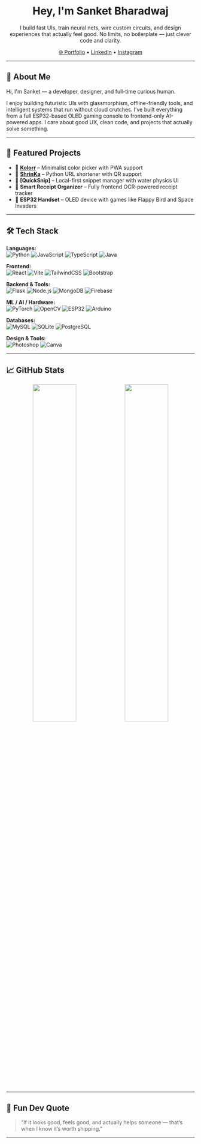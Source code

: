 <h1 align="center">Hey, I'm Sanket Bharadwaj </h1>
<p align="center">
  I build fast UIs, train neural nets, wire custom circuits, and design experiences that actually feel good. No limits, no boilerplate — just clever code and clarity.
</p>

<p align="center">
  <a href="https://sanketbharadwaj.vercel.app" target="_blank">🌐 Portfolio</a> • 
  <a href="https://www.linkedin.com/in/sanket-bharadwaj-a041b6311" target="_blank">LinkedIn</a> • 
  <a href="https://instagram.com/sanket_half_blood" target="_blank">Instagram</a>
</p>

---

## 🧠 About Me

Hi, I'm Sanket — a developer, designer, and full-time curious human.

I enjoy building futuristic UIs with glassmorphism, offline-friendly tools, and intelligent systems that run without cloud crutches. I’ve built everything from a full ESP32-based OLED gaming console to frontend-only AI-powered apps. I care about good UX, clean code, and projects that actually solve something.

---

## 🚀 Featured Projects

- 🔹 **[Kolorr](https://kolorr.vercel.app)** – Minimalist color picker with PWA support
- 🔹 **[ShrinKa](https://shrinka-fcr8.onrender.com)** – Python URL shortener with QR support
- 🔹 **[QuickSnip]** – Local-first snippet manager with water physics UI
- 🔹 **Smart Receipt Organizer** – Fully frontend OCR-powered receipt tracker
- 🔹 **ESP32 Handset** – OLED device with games like Flappy Bird and Space Invaders

---

## 🛠️ Tech Stack

**Languages:**  
![Python](https://img.shields.io/badge/Python-3670A0?style=for-the-badge&logo=python&logoColor=white)  ![JavaScript](https://img.shields.io/badge/JavaScript-F7DF1E?style=for-the-badge&logo=javascript&logoColor=black)  ![TypeScript](https://img.shields.io/badge/TypeScript-007ACC?style=for-the-badge&logo=typescript&logoColor=white)  ![Java](https://img.shields.io/badge/Java-ED8B00?style=for-the-badge&logo=java&logoColor=white)  

**Frontend:**  
![React](https://img.shields.io/badge/React-20232a?style=for-the-badge&logo=react&logoColor=61DAFB)  ![Vite](https://img.shields.io/badge/Vite-646CFF?style=for-the-badge&logo=vite&logoColor=white)  ![TailwindCSS](https://img.shields.io/badge/TailwindCSS-38B2AC?style=for-the-badge&logo=tailwind-css&logoColor=white)  ![Bootstrap](https://img.shields.io/badge/Bootstrap-7952B3?style=for-the-badge&logo=bootstrap&logoColor=white)

**Backend & Tools:**  
![Flask](https://img.shields.io/badge/Flask-black?style=for-the-badge&logo=flask&logoColor=white)  ![Node.js](https://img.shields.io/badge/Node.js-339933?style=for-the-badge&logo=node.js&logoColor=white)  ![MongoDB](https://img.shields.io/badge/MongoDB-4EA94B?style=for-the-badge&logo=mongodb&logoColor=white)  ![Firebase](https://img.shields.io/badge/Firebase-FFCA28?style=for-the-badge&logo=firebase&logoColor=black)

**ML / AI / Hardware:**  
![PyTorch](https://img.shields.io/badge/PyTorch-EE4C2C?style=for-the-badge&logo=pytorch&logoColor=white)  ![OpenCV](https://img.shields.io/badge/OpenCV-5C3EE8?style=for-the-badge&logo=opencv&logoColor=white)  ![ESP32](https://img.shields.io/badge/ESP32-000000?style=for-the-badge&logo=espressif&logoColor=white)  ![Arduino](https://img.shields.io/badge/Arduino-00979D?style=for-the-badge&logo=arduino&logoColor=white)

**Databases:**  
![MySQL](https://img.shields.io/badge/MySQL-00758F?style=for-the-badge&logo=mysql&logoColor=white)  ![SQLite](https://img.shields.io/badge/SQLite-07405E?style=for-the-badge&logo=sqlite&logoColor=white)  ![PostgreSQL](https://img.shields.io/badge/Postgres-316192?style=for-the-badge&logo=postgresql&logoColor=white)

**Design & Tools:**  
![Photoshop](https://img.shields.io/badge/Adobe%20Photoshop-31A8FF?style=for-the-badge&logo=adobe-photoshop&logoColor=white)  ![Canva](https://img.shields.io/badge/Canva-00C4CC?style=for-the-badge&logo=canva&logoColor=white)

---

## 📈 GitHub Stats

<p align="center">
  <img src="https://github-readme-stats.vercel.app/api?username=Sanket-Bharadwaj&theme=radical&show_icons=true&count_private=true&hide_border=true" width="48%"/>
  <img src="https://github-readme-stats.vercel.app/api/top-langs/?username=Sanket-Bharadwaj&layout=compact&theme=radical&hide_border=true" width="48%"/>
</p>

---

## 💬 Fun Dev Quote

> “If it looks good, feels good, and actually helps someone — that’s when I know it’s worth shipping.”

---

<!-- Add this if you want the Easter egg -->
<!-- sanket.builds("magic") -->
